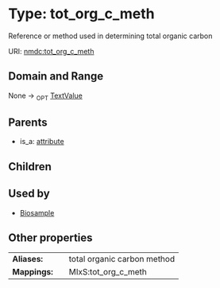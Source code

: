 
# Type: tot_org_c_meth


Reference or method used in determining total organic carbon

URI: [nmdc:tot_org_c_meth](https://microbiomedata/meta/tot_org_c_meth)


## Domain and Range

None ->  <sub>OPT</sub> [TextValue](TextValue.md)

## Parents

 *  is_a: [attribute](attribute.md)

## Children


## Used by

 * [Biosample](Biosample.md)

## Other properties

|  |  |  |
| --- | --- | --- |
| **Aliases:** | | total organic carbon method |
| **Mappings:** | | MIxS:tot_org_c_meth |

